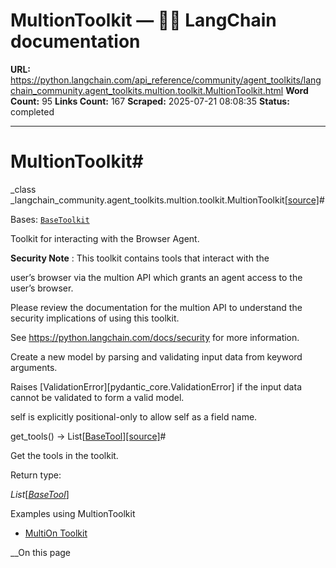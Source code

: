 # MultionToolkit — 🦜🔗 LangChain  documentation

**URL:** https://python.langchain.com/api_reference/community/agent_toolkits/langchain_community.agent_toolkits.multion.toolkit.MultionToolkit.html
**Word Count:** 95
**Links Count:** 167
**Scraped:** 2025-07-21 08:08:35
**Status:** completed

---

# MultionToolkit\#

_class _langchain\_community.agent\_toolkits.multion.toolkit.MultionToolkit[\[source\]](https://python.langchain.com/api_reference/_modules/langchain_community/agent_toolkits/multion/toolkit.html#MultionToolkit)\#     

Bases: [`BaseToolkit`](https://python.langchain.com/api_reference/core/tools/langchain_core.tools.base.BaseToolkit.html#langchain_core.tools.base.BaseToolkit "langchain_core.tools.base.BaseToolkit")

Toolkit for interacting with the Browser Agent.

**Security Note** : This toolkit contains tools that interact with the     

user’s browser via the multion API which grants an agent access to the user’s browser.

Please review the documentation for the multion API to understand the security implications of using this toolkit.

See <https://python.langchain.com/docs/security> for more information.

Create a new model by parsing and validating input data from keyword arguments.

Raises \[ValidationError\]\[pydantic\_core.ValidationError\] if the input data cannot be validated to form a valid model.

self is explicitly positional-only to allow self as a field name.

get\_tools\(\) → List\[[BaseTool](https://python.langchain.com/api_reference/core/tools/langchain_core.tools.base.BaseTool.html#langchain_core.tools.base.BaseTool "langchain_core.tools.base.BaseTool")\][\[source\]](https://python.langchain.com/api_reference/_modules/langchain_community/agent_toolkits/multion/toolkit.html#MultionToolkit.get_tools)\#     

Get the tools in the toolkit.

Return type:     

_List_\[[_BaseTool_](https://python.langchain.com/api_reference/core/tools/langchain_core.tools.base.BaseTool.html#langchain_core.tools.base.BaseTool "langchain_core.tools.base.BaseTool")\]

Examples using MultionToolkit

  * [MultiOn Toolkit](https://python.langchain.com/docs/integrations/tools/multion/)

__On this page